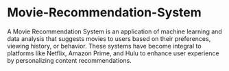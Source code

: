 # Movie-Recommendation-System
A Movie Recommendation System is an application of machine learning and data analysis that suggests movies to users based on their preferences, viewing history, or behavior. These systems have become integral to platforms like Netflix, Amazon Prime, and Hulu to enhance user experience by personalizing content recommendations.
